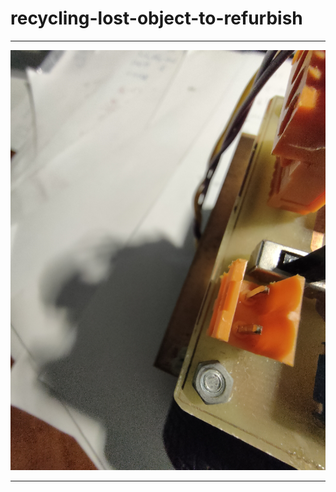 # recycling-lost-object-to-refurbish

___

![connettore di alimentazione](./imgs/IMG20220316123952.jpg)

___
